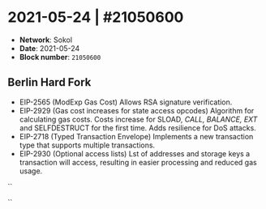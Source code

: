 # 2021-05-24 \| \#21050600

* **Network**: Sokol
* **Date**: 2021-05-24
* **Block number**: `21050600`

## Berlin Hard Fork

* EIP-2565 \(ModExp Gas Cost\) Allows RSA signature verification.
* EIP-2929 \(Gas cost increases for state access opcodes\) Algorithm for calculating  gas costs. Costs increase for SLOAD, _CALL, BALANCE, EXT_ and SELFDESTRUCT for the first time. Adds resilience for DoS attacks.
* EIP-2718 \(Typed Transaction Envelope\) Implements a new transaction type that  supports multiple transactions.
* EIP-2930 \(Optional access lists\) Lst of addresses and storage keys a transaction will access, resulting in easier processing and reduced gas usage.

\`\`

\`\`

